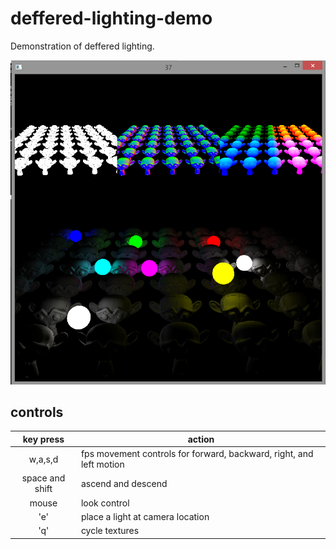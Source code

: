 # deffered-lighting-demo
Demonstration of deffered lighting.

![demo screenshot](assets/textures/screenshot.png)

## controls
|key press| action|
|:-:|-|
|w,a,s,d| fps movement controls for forward, backward, right, and left motion|
| space and shift| ascend and descend|
|mouse|look control|
|'e'|place a light at camera location|
|'q'|cycle textures|